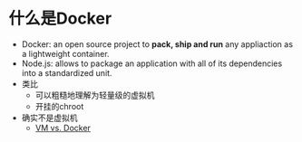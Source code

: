 # 什么是Docker
- Docker: an open source project to **pack, ship and run** any appliaction as a lightweight container.
- Node.js: allows to package an application with all of its dependencies into a standardized unit.
- 类比
  - 可以粗糙地理解为轻量级的虚拟机
  - 开挂的chroot
- 确实不是虚拟机
  - [VM vs. Docker](https://github.com/Weteachers/jupyter_github.github.io/blob/master/Images/Docker/VMvs.Docker.jpg)
